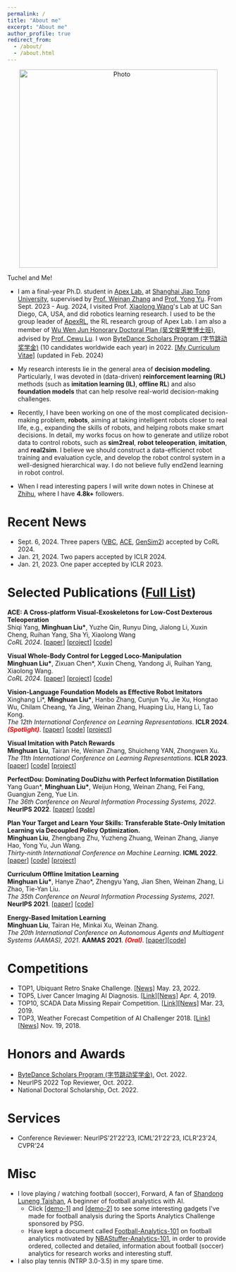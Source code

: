 ```yaml
---
permalink: /
title: "About me"
excerpt: "About me"
author_profile: true
redirect_from: 
  - /about/
  - /about.html
---
```


<p align="center">
  <img src="https://ericonaldo.github.io/files/mhliu.jpg?raw=true" alt="Photo" style="width: 450px;"
  alt="Tuchel and Me!"/> 
</p>


<!--* I am an undergraduate student in the Computer Science Department at [Southwest Jiao Tong University](http://www.swjtu.edu.cn/) and I am an admitted Ph.D student of [Apex Lab.](http://apex.sjtu.edu.cn) at [Shanghai Jiao Tong University](http://en.sjtu.edu.cn/). [[Curriculum Vitae]](/files/minghuanliu_cv.pdf)(update in Sept. 2019)
    * I will receive my Bachelor’s Degree at June 2019. My undergraduate research advisors are [Prof. Tianrui Li](http://userweb.swjtu.edu.cn/Userweb/trli30/index.htm) and my Ph.D research advisors will be [Prof. Weinan Zhang](http://wnzhang.net/) and [Prof. Yong Yu](http://apex.sjtu.edu.cn/members/yyu).
-->

[//]: #
    Tuchel and Me!

<!-- * I received my Bachelor’s Degree at [Southwest Jiao Tong University](http://www.swjtu.edu.cn/) at June 2019. I am now pursuing my Ph.D. degree in [Apex Lab.](http://apex.sjtu.edu.cn) at [Shanghai Jiao Tong University](http://en.sjtu.edu.cn/) supervised by [Prof. Weinan Zhang](http://wnzhang.net/) and [Prof. Yong Yu](http://apex.sjtu.edu.cn/members/yyu). I used to be the group leader of [ApexRL](https://github.com/apexrl), the RL research group of Apex Lab. I am also a member of [Wu Wen Jun Honorary Doctoral Plan (吴文俊荣誉博士班)](https://xsb.seiee.sjtu.edu.cn/xsb/info/33498.htm), advised by [Prof. Cewu Lu](https://www.mvig.org/). I won [ByteDance Scholars Program (字节跳动奖学金)](https://ur.bytedance.com/scholarship) (10 candidates worldwide each year) in 2022. [[My Curriculum Vitae]](/files/minghuanliu_cv.pdf) (update in Jan. 2023) -->

* I am a final-year Ph.D. student in [Apex Lab.](http://apex.sjtu.edu.cn) at [Shanghai Jiao Tong University](http://en.sjtu.edu.cn/), supervised by [Prof. Weinan Zhang](http://wnzhang.net/) and [Prof. Yong Yu](http://apex.sjtu.edu.cn/members/yyu). From Sept. 2023 - Aug. 2024, I visited Prof. [Xiaolong Wang](https://xiaolonw.github.io/)'s Lab at UC San Diego, CA, USA, and did robotics learning research. I used to be the group leader of [ApexRL](https://github.com/apexrl), the RL research group of Apex Lab. I am also a member of [Wu Wen Jun Honorary Doctoral Plan (吴文俊荣誉博士班)](https://xsb.seiee.sjtu.edu.cn/xsb/info/33498.htm), advised by [Prof. Cewu Lu](https://www.mvig.org/). I won [ByteDance Scholars Program (字节跳动奖学金)](https://ur.bytedance.com/scholarship) (10 candidates worldwide each year) in 2022. [[My Curriculum Vitae]](/files/minghuanliu_cv.pdf) (updated in Feb. 2024)

* My research interests lie in the general area of **decision modeling**. Particularly, I was devoted in (data-driven) **reinforcement learning (RL)** methods (such as **imitation learning (IL)**, **offline RL**) and also **foundation models** that can help resolve real-world decision-making challenges. 
  
* Recently, I have been working on one of the most complicated decision-making problem, **robots**, aiming at taking intelligent robots closer to real life, e.g., expanding the skills of robots, and helping robots make smart decisions. In detail, my works focus on how to generate and utilize robot data to control robots, such as **sim2real**, **robot teleoperation**, **imitation**, and **real2sim**. I believe we should construct a data-efficienct robot training and evaluation cycle, and develop the robot control system in a well-designed hierarchical way. I do not believe fully end2end learning in robot control.
  
* When I read interesting papers I will write down notes in Chinese at [Zhihu](https://www.zhihu.com/people/eric-liu-57-75/posts), where I have **4.8k+** followers.

# Recent News
* Sept. 6, 2024. Three papers ([VBC](https://wholebody-b1.github.io/), [ACE](https://ace-teleop.github.io/), [GenSim2](https://gensim2.github.io/)) accepted by CoRL 2024.
* Jan. 21, 2024. Two papers accepted by ICLR 2024.
* Jan. 21, 2023. One paper accepted by ICLR 2023.
<!-- * Sept. 15, 2022. Two papers accepted by NeurIPS 2022. -->
<!-- * May. 23, 2022. Won the TOP1 of Ubiquant Retro Snake Challenge. [[News]](https://mp.weixin.qq.com/s/PbdfoV7eKC02-rp0a9UrLw) -->
<!-- * May. 15, 2022. One paper accepted by ICML 2022. -->
<!-- * Apr. 21, 2022. Two papers accepted by IJCAI 2022. -->
<!-- * Nov. 18, 2021. Became a small contributor to OpenAI gym :). -->
<!-- * Sept. 29, 2021. One paper accepted by NeurIPS 2021. -->
<!--* * June. 19, 2021. One paper accepted by ECML-PKDD 2021.-->
<!--* * Apr. 29, 2021. One paper accepted by IJCAI 2021.-->
<!--* * Dec. 18, 2020. One paper accepted by AAMAS 2021.-->
<!--* * Dec. 20, 2019. One paper accepted by ICLR 2020.-->
<!--* Oct. 6, 2019. Started to keep a document called [Football-Analytics-101](https://football-analytics-101.readthedocs.io) on football analytics.-->
<!--* Sept. 25, 2019. A paper was submitted to ICLR 2020.-->
<!--* July 30, our paper "Automatic Proofreading in Chinese: Detect and Correct Spelling Errors in Character-level with Deep Neural" was accepted by NLPCC2020 (CCF-C), work was done when I was undergraduate.-->
<!--* July 30, our paper "Generative Adversarial Exploration for Reinforcement Learning" was accepted by DAI2019, work was done when I was undergraduate.-->
<!-- * July 30, one paper was accepted by DAI2019.-->
<!-- * July 30, one paper was accepted by NLPCC2020 (CCF-C).-->
<!-- * * May. 26, 2019. Became a finalist and win the TOP6 of Sports Analytics Challenge sponsored by PSG. [[Link]](https://www.agorize.com/en/challenges/xpsg/pages/brief)[[News]](https://www.agorize.com/en/challenges/xpsg/pages/finale?lang=en)-->
<!-- * * Apr. 4, 2019. Won the TOP5 of the Liver Cancer Imaging AI Diagnosis. [[Link]](https://www.datafountain.cn/competitions/335)[[News]](https://mp.weixin.qq.com/s/yA_M4u71RLKoFKuKd9Jqiw)-->
<!-- * * Mar. 23, 2019. Won the TOP10 of the SCADA Data Missing Repair Competition. [[Link]](https://www.datafountain.cn/competitions/333)[[News]](https://mp.weixin.qq.com/s/FKtJ-W3h8u5Rwikpym1Ibw)-->
<!-- * * Nov. 19, 2018. Won the TOP3 of the Weather Forecast Competition of AI Challenger 2018. [[Link]](https://challenger.ai)[[News]](https://challenger.ai//ai_challenger_2018_winners)-->

# Selected Publications ([Full List](https://minghuanliu.com/publications/))

<b>ACE: A Cross-platform Visual-Exoskeletons for Low-Cost Dexterous Teleoperation</b> <br>
Shiqi Yang, <b>Minghuan Liu\*</b>, Yuzhe Qin, Runyu Ding, Jialong Li, Xuxin Cheng, Ruihan Yang, Sha Yi, Xiaolong Wang<br>
<i>CoRL 2024</i>.  [<a href="https://arxiv.org/abs/2408.11805">paper</a>] [<a href="https://ace-teleop.github.io/">project</a>] [<a href="https://github.com/ACETeleop/ACETeleop">code</a>]
<br>

<b>Visual Whole-Body Control for Legged Loco-Manipulation</b> <br>
<b>Minghuan Liu\*</b>, Zixuan Chen*, Xuxin Cheng, Yandong Ji, Ruihan Yang, Xiaolong Wang.<br>
<i>CoRL 2024</i>.  [<a href="https://arxiv.org/abs/2403.16967">paper</a>] [<a href="https://wholebody-b1.github.io/">project</a>] [<a href="https://github.com/Ericonaldo/visual_wholebody">code</a>]

<b>Vision-Language Foundation Models as Effective Robot Imitators</b> <br>
Xinghang Li*, <b>Minghuan Liu*</b>, Hanbo Zhang, Cunjun Yu, Jie Xu, Hongtao Wu, Chilam Cheang, Ya Jing, Weinan Zhang, Huaping Liu, Hang Li, Tao Kong.<br>
<i>The 12th International Conference on Learning Representations</i>. <b>ICLR 2024</b>. <font color="red"><em><strong>(Spotlight)</strong></em></font>.  [<a href="https://arxiv.org/abs/2311.01378">paper</a>] [<a href="https://github.com/RoboFlamingo/RoboFlamingo">code</a>] [<a href="https://roboflamingo.github.io/">project</a>]

<b>Visual Imitation with Patch Rewards</b><br>
<b>Minghuan Liu</b>, Tairan He, Weinan Zhang, Shuicheng YAN, Zhongwen Xu.<br>
<i>The 11th International Conference on Learning Representations</i>. <b>ICLR 2023</b>. [<a href="https://openreview.net/forum?id=OnM3R47KIiU">paper</a>] [<a href="[https://github.com/apexrl/CoDAIL](https://github.com/sail-sg/PatchAIL)">code</a>] [<a href="https://sites.google.com/view/patchail/">project</a>]

<b>PerfectDou: Dominating DouDizhu with Perfect Information Distillation</b><br>
Yang Guan*, <b>Minghuan Liu*</b>, Weijun Hong, Weinan Zhang, Fei Fang, Guangjun Zeng, Yue Lin.<br>
<i>The 36th Conference on Neural Information Processing Systems, 2022</i>. <b>NeurIPS 2022</b>. [<a href="https://arxiv.org/abs/2203.16406">paper</a>] [<a href="https://github.com/microsoft/autorl-research/tree/main/a2ls">code</a>]

<b>Plan Your Target and Learn Your Skills: Transferable State-Only Imitation Learning via Decoupled Policy Optimization.</b><br>
<b>Minghuan Liu</b>, Zhengbang Zhu, Yuzheng Zhuang, Weinan Zhang, Jianye Hao, Yong Yu, Jun Wang.<br>
<i>Thirty-ninth International Conference on Machine Learning</i>. <b>ICML 2022</b>. [<a href="https://arxiv.org/abs/2203.02214">paper</a>] [<a href="https://github.com/apexrl/DePO">code</a>] [<a href="https://decoupled-policy-optimization.github.io/">project</a>]

<b>Curriculum Offline Imitation Learning</b><br>
<b>Minghuan Liu\*</b>, Hanye Zhao*, Zhengyu Yang, Jian Shen, Weinan Zhang, Li Zhao, Tie-Yan Liu.<br>
<i>The 35th Conference on Neural Information Processing Systems, 2021</i>. <b>NeurIPS 2021</b>. [<a href="https://arxiv.org/abs/2111.02056">paper</a>] [<a href="https://github.com/apexrl/coil">code</a>]

<b>Energy-Based Imitation Learning</b><br>
<b>Minghuan Liu</b>, Tairan He, Minkai Xu, Weinan Zhang.<br>
<i>The 20th International Conference on Autonomous Agents and Multiagent Systems (AAMAS), 2021</i>. <b>AAMAS 2021</b>. <font color="red"><em><strong>(Oral)</strong></em></font>. [<a href="https://arxiv.org/abs/2004.09395">paper</a>][<a href="https://github.com/apexrl/EBIL-torch">code</a>]


# Competitions
* TOP1, Ubiquant Retro Snake Challenge. [[News]](https://mp.weixin.qq.com/s/PbdfoV7eKC02-rp0a9UrLw) May. 23, 2022.
* TOP5, Liver Cancer Imaging AI Diagnosis. [[Link]](https://www.datafountain.cn/competitions/335)[[News]](https://mp.weixin.qq.com/s/yA_M4u71RLKoFKuKd9Jqiw) Apr. 4, 2019.
* TOP10, SCADA Data Missing Repair Competition. [[Link]](https://www.datafountain.cn/competitions/333)[[News]](https://mp.weixin.qq.com/s/FKtJ-W3h8u5Rwikpym1Ibw)  Mar. 23, 2019.
* TOP3, Weather Forecast Competition of AI Challenger 2018. [[Link]](https://challenger.ai)[[News]](https://challenger.ai//ai_challenger_2018_winners) Nov. 19, 2018. 

# Honors and Awards
* [ByteDance Scholars Program (字节跳动奖学金)](https://ur.bytedance.com/scholarship), Oct. 2022.
* NeurIPS 2022 Top Reviewer, Oct. 2022.
* National Doctoral Scholarship, Oct. 2022.

# Services
* Conference Reviewer: NeurIPS'21'22'23, ICML'21'22'23, ICLR'23'24, CVPR'24

# Misc
* I love playing / watching football (soccer), Forward, A fan of [Shandong Luneng Taishan](http://www.lnts.com.cn/), A beginner of football analystics with AI. 
    * Click [[demo-1]](/files/sac-demo1.mp4) and [[demo-2]](/files/sac-demo2.mp4) to see some interesting gadgets I've made for football analysis during the Sports Analytics Challenge sponsored by PSG. 
    <!-- * Click [[doc-1]](/files/mot_project.pdf) to see a small project that I've made with my classmates about Multi-Object Tracking for basketball players on NCAA video dataset. -->
    * Have kept a document called [Football-Analytics-101](https://football-analytics-101.readthedocs.io) on football analytics motivated by [NBAStuffer-Analytics-101](https://www.nbastuffer.com/analytics-101/), in order to provide ordered, collected and detailed, information about football (soccer) analytics for research works and interesting stuff. <!-- I will be geard towards collecting such information and try to find interesting topics to do as a research hobby.-->
* I also play tennis (NTRP 3.0-3.5) in my spare time.


<script type="text/javascript" id="clustrmaps" src="//cdn.clustrmaps.com/map_v2.js?cl=ffffff&w=300&t=tt&d=rDlsdB4pV8wqXioR_ge-XrLwUTX3P199VHcYBtdl-wU"></script>

<!-- Default Statcounter code for My personal site  
<script type="text/javascript">
var sc_project=12037091; 
var sc_invisible=0; 
var sc_security="f3e3a82d"; 
var sc_https=1; 
var scJsHost = "https://";
document.write("<sc"+"ript type='text/javascript' src='" + scJsHost+
"statcounter.com/counter/counter.js'></"+"script>");
</script>
<noscript><div class="statcounter"><a title="Web Analytics Made Easy -
StatCounter" href="https://statcounter.com/" target="_blank"><img
class="statcounter" src="https://c.statcounter.com/12037091/0/f3e3a82d/0/"
alt="Web Analytics Made Easy - StatCounter"></a></div></noscript>
 End of Statcounter Code -->
